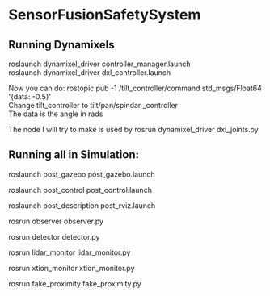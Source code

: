 # SensorFusionSafetySystem

## Running Dynamixels  
roslaunch dynamixel_driver controller_manager.launch  
roslaunch dynamixel_driver dxl_controller.launch   

Now you can do: rostopic pub -1 /tilt_controller/command std_msgs/Float64 '{data: -0.5}'  
Change tilt_controller to tilt/pan/spindar _controller  
The data is the angle in rads  

The node I will try to make is used by rosrun dynamixel_driver dxl_joints.py


## Running all in Simulation:
roslaunch post_gazebo post_gazebo.launch 

roslaunch post_control post_control.launch 

roslaunch post_description post_rviz.launch 

rosrun observer observer.py 

rosrun detector detector.py

rosrun lidar_monitor lidar_monitor.py 

rosrun xtion_monitor xtion_monitor.py

rosrun fake_proximity fake_proximity.py

